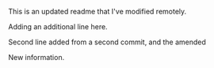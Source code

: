 This is an updated readme that I've modified remotely.

Adding an additional line here.

Second line added from a second commit, and the amended

New information.